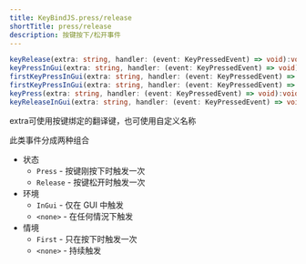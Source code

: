```yaml
---
title: KeyBindJS.press/release
shortTitle: press/release
description: 按键按下/松开事件
---
```


<ClientSide/>

```ts title="@at client"
keyRelease(extra: string, handler: (event: KeyPressedEvent) => void):void,
keyPressInGui(extra: string, handler: (event: KeyPressedEvent) => void):void,
firstKeyPressInGui(extra: string, handler: (event: KeyPressedEvent) => void):void,
firstKeyPressInGui(extra: string, handler: (event: KeyPressedEvent) => void):void,
keyPress(extra: string, handler: (event: KeyPressedEvent) => void):void,
keyReleaseInGui(extra: string, handler: (event: KeyPressedEvent) => void):void,
```

extra可使用按键绑定的翻译键，也可使用自定义名称

此类事件分成两种组合

- 状态
  - `Press` - 按键刚按下时触发一次
  - `Release` - 按键松开时触发一次
- 环境
  - `InGui` - 仅在 GUI 中触发
  - `<none>` - 在任何情況下触发
- 情境
  - `First` - 只在按下时触发一次
  - `<none>` - 持续触发
